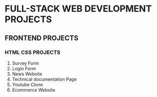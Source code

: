 # FULL-STACK WEB DEVELOPMENT PROJECTS
## FRONTEND PROJECTS
### HTML CSS PROJECTS
   1. Survey Form
   1. Login Form
   1. News Website
   1. Technical documentation Page
   1. Youtube Clone
   1. Ecommerce Website
